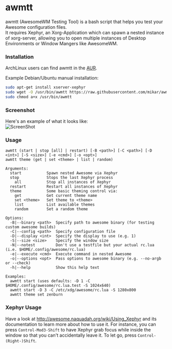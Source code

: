 # awmtt
awmtt (AwesomeWM Testing Tool) is a bash script that helps you test your Awesome configuration files.  
It requires Xephyr, an Xorg-Application which can spawn a nested instance of xorg-server, allowing you to open multiple instances of Desktop Environments or Window Mangers like AwesomeWM.  

### Installation
ArchLinux users can find awmtt in the [AUR](https://aur.archlinux.org/packages/awmtt/).

Example Debian/Ubuntu manual installation:
``` bash
sudo apt-get install xserver-xephyr
sudo wget -O /usr/bin/awmtt https://raw.githubusercontent.com/mikar/awmtt/master/awmtt.sh
sudo chmod a+x /usr/bin/awmtt
```

### Screenshot
Here's an example of what it looks like:  
![ScreenShot](https://github.com/mikar/awmtt/blob/master/example.jpg)

### Usage
```
awmtt (start | stop [all] | restart) [-B <path>] [-C <path>] [-D <int>] [-S <size>] [-e <cmd>] [-o <opt>]
awmtt theme (get | set <theme> | list | random)

Arguments:
  start           Spawn nested Awesome via Xephyr
  stop            Stops the last Xephyr process
    all           Stop all instances of Xephyr 
  restart         Restart all instances of Xephyr
  theme           Some basic theming control via:
    get           Get current theme name
    set <theme>   Set theme to <theme>
    list          List available themes
    random        Set a random theme
    
Options:
  -B|--binary <path>  Specify path to awesome binary (for testing custom awesome builds)
  -C|--config <path>  Specify configuration file
  -D|--display <int>  Specify the display to use (e.g. 1)
  -S|--size <size>    Specify the window size
  -N|--notest         Don't use a testfile but your actual rc.lua (i.e. $HOME/.config/awesome/rc.lua)
  -e|--execute <cmd>  Execute command in nested Awesome
  -o|--options <opt>  Pass options to awesome binary (e.g. --no-argb or --check)
  -h|--help           Show this help text
  
Examples:
  awmtt start (uses defaults: -D 1 -C $HOME/.config/awesome/rc.lua.test -S 1024x640)
  awmtt start -D 3 -C /etc/xdg/awesome/rc.lua -S 1280x800
  awmtt theme set zenburn
```

### Xephyr Usage
Have a look at http://awesome.naquadah.org/wiki/Using_Xephyr and its documentation to learn more about how to use it. 
For instance, you can press `Control-Mod3-Shift` to have Xephyr grab focus while inside the window so that you can't accidentally leave it. To let go, press `Control-(Right-)Shift`.  
